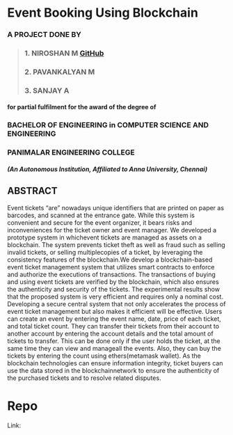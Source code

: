 # Event Booking Using Blockchain
### A PROJECT DONE BY
> ### 1. NIROSHAN M [GitHub](https://github.com/Niroshan05)  
> ### 2. PAVANKALYAN M  
> ### 3. SANJAY A  
#### for partial fulfilment for the award of the degree of  
### BACHELOR OF ENGINEERING in COMPUTER SCIENCE AND ENGINEERING  
### PANIMALAR ENGINEERING COLLEGE
##### (An Autonomous Institution, Affiliated to Anna University, Chennai)  

## ABSTRACT

Event tickets “are” nowadays unique identifiers that are printed on paper as barcodes,
and scanned at the entrance gate. While this system is convenient and secure for the
event organizer, it bears risks and inconveniences for the ticket owner and event
manager. We developed a prototype system in whichevent tickets are managed as assets
on a blockchain. The system prevents ticket theft as well as fraud such as selling invalid
tickets, or selling multiplecopies of a ticket, by leveraging the consistency features of
the blockchain.We develop a blockchain-based event ticket management system that
utilizes smart contracts to enforce and authorize the executions of transactions. The
transactions of buying and using event tickets are verified by the blockchain, which
also ensures the authenticity and security of the tickets. The experimental results show
that the proposed system is very efficient and requires only a nominal cost. Developing
a secure central system that not only accelerates the process of event ticket
management but also makes it efficient will be effective. Users can create an event by
entering the event name, date, price of each ticket, and total ticket count. They can
transfer their tickets from their account to another account by entering the account
details and the total amount of tickets to transfer. This can be done only if the user
holds the ticket, at the same time they can view and manageall the events. Also, they
can buy the tickets by entering the count using ethers(metamask wallet). As the
blockchain technologies can ensure information integrity, ticket buyers can use the data
stored in the blockchainnetwork to ensure the authenticity of the purchased tickets and
to resolve related disputes.
# Repo
Link:

